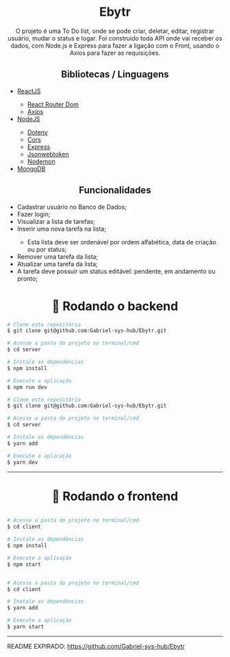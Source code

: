 <h1 align='center'>Ebytr</h1>
<div align='center'>

<p>O projeto é uma To Do list, onde se pode criar, deletar, editar, registrar usuário, mudar o status e logar. Foi construido toda API onde vai receber os dados, com Node.js e Express para fazer a ligação com o Front, usando o Axios para fazer as requisições.</p>
</div>

<h2 align='center'>Bibliotecas / Linguagens</h2>

<ul>
  <li><a href="https://pt-br.reactjs.org/">ReactJS</a></li>
    <ul>
      <li><a href="https://reactrouter.com/web/guides/quick-start">React Router Dom</a></li>
      <li><a href="https://axios-http.com/docs/intro">Axios</a></li>
    </ul>
  <li><a href="https://nodejs.org/en/">NodeJS</a></li>
    <ul>
      <li><a href="https://www.npmjs.com/package/dotenv">Dotenv</a></li>
      <li><a href="https://www.npmjs.com/package/cors">Cors</a></li>
      <li><a href="https://expressjs.com/pt-br/">Express</a></li>
      <li><a href="https://www.npmjs.com/package/jsonwebtoken">Jsonwebtoken</a></li>
      <li><a href="https://www.npmjs.com/package/nodemon">Nodemon</a></li>
    </ul>
  <li><a href="https://www.mongodb.com/pt-br/cloud/atlas/register">MongoDB</a></li>
</ul>

<h2 align='center'>Funcionalidades</h1>
<ul>
  <li>Cadastrar usuário no Banco de Dados;</li>
  <li>Fazer login;</li>
  <li>Visualizar a lista de tarefas;</li>
  <li>Inserir uma nova tarefa na lista;</li>
    <ul>
      <li>Esta lista deve ser ordenável por ordem alfabética, data de criação ou por status;</li>
    </ul>
  <li>Remover uma tarefa da lista;</li>
  <li>Atualizar uma tarefa da lista;</li>
  <li>A tarefa deve possuir um status editável: pendente, em andamento ou pronto;</li>
</ul>


<h1 align="center">🎲 Rodando o backend</h1>

```bash
# Clone este repositório
$ git clone git@github.com:Gabriel-sys-hub/Ebytr.git

# Acesse a pasta do projeto no terminal/cmd
$ cd server

# Instale as dependências
$ npm install

# Execute a aplicação
$ npm run dev

```


```bash
# Clone este repositório
$ git clone git@github.com:Gabriel-sys-hub/Ebytr.git

# Acesse a pasta do projeto no terminal/cmd
$ cd server

# Instale as dependências
$ yarn add

# Execute a aplicação
$ yarn dev

```
---

<h1 align="center">🎲 Rodando o frontend</h1>

```bash

# Acesse a pasta do projeto no terminal/cmd
$ cd client

# Instale as dependências
$ npm install

# Execute a aplicação
$ npm start

```


```bash

# Acesse a pasta do projeto no terminal/cmd
$ cd client

# Instale as dependências
$ yarn add

# Execute a aplicação
$ yarn start

```
---
README EXPIRADO: https://github.com/Gabriel-sys-hub/Ebytr
